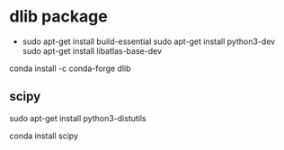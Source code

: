 # dlib package

- sudo apt-get install build-essential
sudo apt-get install python3-dev
sudo apt-get install libatlas-base-dev

conda install -c conda-forge dlib

## scipy

sudo apt-get install python3-distutils

conda install scipy
